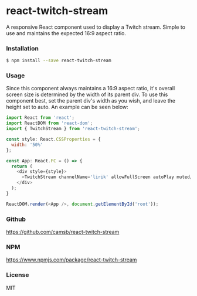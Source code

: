 # react-twitch-stream
A responsive React component used to display a Twitch stream. Simple to use and maintains the expected 16:9 aspect ratio.
### Installation
```sh
$ npm install --save react-twitch-stream
```
### Usage
Since this component always maintains a 16:9 aspect ratio, it's overall screen size is determined by the width of its parent div. To use this component best, set the parent div's width as you wish, and leave the height set to auto. An example can be seen below:

```js
import React from 'react';
import ReactDOM from 'react-dom';
import { TwitchStream } from 'react-twitch-stream';

const style: React.CSSProperties = {
  width: '50%'
};

const App: React.FC = () => {
  return (
    <div style={style}>
      <TwitchStream channelName='lirik' allowFullScreen autoPlay muted/>
    </div>
  );
}

ReactDOM.render(<App />, document.getElementById('root'));

```
### Github
https://github.com/camsb/react-twitch-stream
### NPM
https://www.npmjs.com/package/react-twitch-stream
### License
MIT